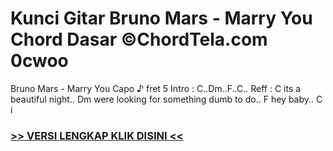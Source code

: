 
 # Kunci Gitar Bruno Mars - Marry You Chord Dasar ©ChordTela.com 0cwoo


Bruno Mars - Marry You Capo ♪ fret 5 Intro : C..Dm..F..C.. Reff : C its a beautiful night.. Dm were looking for something dumb to do.. F hey baby.. C i

###  <a href="https://shortlighzx.web.app?sq=Kunci Gitar Bruno Mars - Marry You Chord Dasar ©ChordTela.com"> >> VERSI LENGKAP KLIK DISINI << </a>

